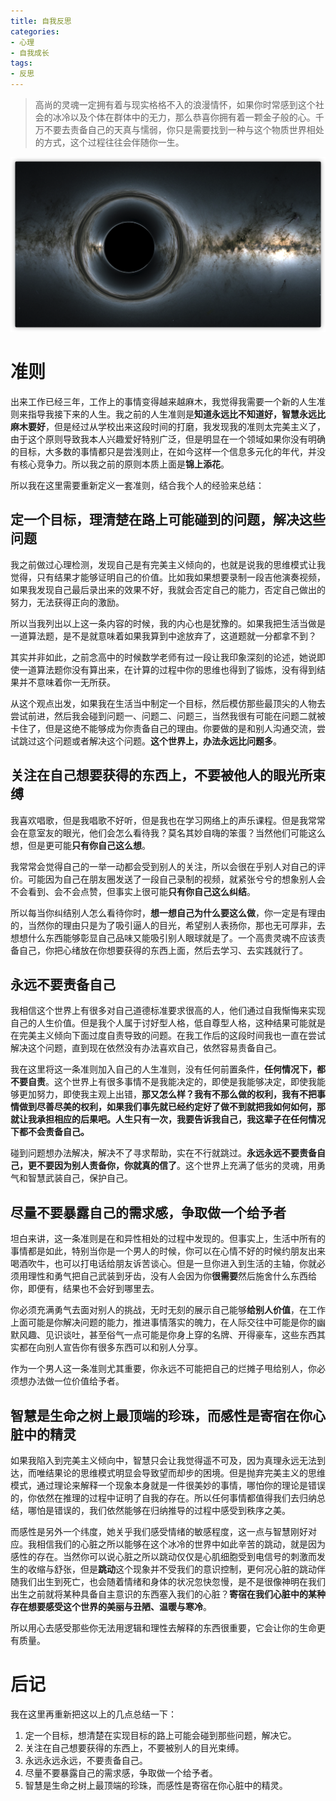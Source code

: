 ```yaml
---
title: 自我反思
categories:
- 心理
- 自我成长
tags:
- 反思
---
```


> 高尚的灵魂一定拥有着与现实格格不入的浪漫情怀，如果你时常感到这个社会的冰冷以及个体在群体中的无力，那么恭喜你拥有着一颗金子般的心。千万不要去责备自己的天真与懦弱，你只是需要找到一种与这个物质世界相处的方式，这个过程往往会伴随你一生。

![image-20210609224807500](/assets/images/2020-06-27-自我反思/image-20210609224807500.png)

# 准则  
出来工作已经三年，工作上的事情变得越来越麻木，我觉得我需要一个新的人生准则来指导我接下来的人生。我之前的人生准则是**知道永远比不知道好，智慧永远比麻木要好**，但是经过从学校出来这段时间的打磨，我发现我的准则太完美主义了，由于这个原则导致我本人兴趣爱好特别广泛，但是明显在一个领域如果你没有明确的目标，大多数的事情都只是尝浅则止，在如今这样一个信息多元化的年代，并没有核心竞争力。所以我之前的原则本质上面是**锦上添花**。  

<!--more-->

所以我在这里需要重新定义一套准则，结合我个人的经验来总结：  

## **定一个目标，理清楚在路上可能碰到的问题，解决这些问题**
我之前做过心理检测，发现自己是有完美主义倾向的，也就是说我的思维模式让我觉得，只有结果才能够证明自己的价值。比如我如果想要录制一段吉他演奏视频，如果我发现自己最后录出来的效果不好，我就会否定自己的能力，否定自己做出的努力，无法获得正向的激励。

所以当我列出以上这一条内容的时候，我的内心也是犹豫的。如果我把生活当做是一道算法题，是不是就意味着如果我算到中途放弃了，这道题就一分都拿不到？  

其实并非如此，之前念高中的时候数学老师有过一段让我印象深刻的论述，她说即使一道算法题你没有算出来，在计算的过程中你的思维也得到了锻炼，没有得到结果并不意味着你一无所获。  

从这个观点出发，如果我在生活当中制定一个目标，然后模仿那些最顶尖的人物去尝试前进，然后我会碰到问题一、问题二、问题三，当然我很有可能在问题二就被卡住了，但是这绝不能够成为你责备自己的理由。你要做的是和别人沟通交流，尝试跳过这个问题或者解决这个问题。**这个世界上，办法永远比问题多**。

## **关注在自己想要获得的东西上，不要被他人的眼光所束缚**
我喜欢唱歌，但是我唱歌不好听，但是我也在学习网络上的声乐课程。但是我常常会在意室友的眼光，他们会怎么看待我？莫名其妙自嗨的笨蛋？当然他们可能这么想，但是更可能**只有你自己这么想**。  

我常常会觉得自己的一举一动都会受到别人的关注，所以会很在乎别人对自己的评价。可能因为自己在朋友圈发送了一段自己录制的视频，就紧张兮兮的想象别人会不会看到、会不会点赞，但事实上很可能**只有你自己这么纠结**。  

所以每当你纠结别人怎么看待你时，**想一想自己为什么要这么做**，你一定是有理由的，当然你的理由只是为了吸引逼人的目光，希望别人表扬你，那也无可厚非，去想想什么东西能够彰显自己品味又能吸引别人眼球就是了。一个高贵灵魂不应该责备自己，你把心绪放在你想要获得的东西上面，然后去学习、去实践就行了。

## **永远不要责备自己**
我相信这个世界上有很多对自己道德标准要求很高的人，他们通过自我惭悔来实现自己的人生价值。但是我个人属于讨好型人格，低自尊型人格，这种结果可能就是在完美主义倾向下面过度自责导致的问题。在我工作后的这段时间我也一直在尝试解决这个问题，直到现在依然没有办法喜欢自己，依然容易责备自己。

我在这里将这一条准则加入自己的人生准则，没有任何前置条件，**任何情况下，都不要自责**。这个世界上有很多事情不是我能决定的，即使是我能够决定，即使我能够更加努力，即使我主观上出错，**那又怎么样？我有不那么做的权利，我有不把事情做到尽善尽美的权利，如果我们事先就已经约定好了做不到就把我如何如何，那就让我承担相应的后果吧。人生只有一次，我要告诉我自己，我这辈子在任何情况下都不会责备自己。**

碰到问题想办法解决，解决不了寻求帮助，实在不行就跳过。**永远永远不要责备自己，更不要因为别人责备你，你就真的信了**。这个世界上充满了低劣的灵魂，用勇气和智慧武装自己，保护自己。


## **尽量不要暴露自己的需求感，争取做一个给予者**
坦白来讲，这一条准则是在和异性相处的过程中发现的。但事实上，生活中所有的事情都是如此，特别当你是一个男人的时候，你可以在心情不好的时候约朋友出来喝酒吹牛，也可以打电话给朋友诉苦谈心。但是一旦你进入到生活的主轴，你就必须用理性和勇气把自己武装到牙齿，没有人会因为你**很需要**然后施舍什么东西给你，即便有，结果也不会好到哪里去。

你必须充满勇气去面对别人的挑战，无时无刻的展示自己能够**给别人价值**，在工作上面可能是你解决问题的能力，推进事情落实的魄力，在人际交往中可能是你的幽默风趣、见识谈吐，甚至俗气一点可能是你身上穿的名牌、开得豪车，这些东西其实都在向别人宣告你有很多东西可以和别人分享。

作为一个男人这一条准则尤其重要，你永远不可能把自己的烂摊子甩给别人，你必须想办法做一位价值给予者。

## **智慧是生命之树上最顶端的珍珠，而感性是寄宿在你心脏中的精灵**
如果我陷入到完美主义倾向中，智慧只会让我觉得遥不可及，因为真理永远无法到达，而唯结果论的思维模式明显会导致望而却步的困境。但是抛弃完美主义的思维模式，通过理论来解释一个现象本身就是一件很美妙的事情，哪怕你的理论是错误的，你依然在推理的过程中证明了自我的存在。所以任何事情都值得我们去归纳总结，哪怕是错误的，我们依然能够在归纳推导的过程中感受到秩序之美。

而感性是另外一个纬度，她关乎我们感受情绪的敏感程度，这一点与智慧刚好对应。我相信我们的心脏之所以能够在这个冰冷的世界中如此辛苦的跳动，就是因为感性的存在。当然你可以说心脏之所以跳动仅仅是心肌细胞受到电信号的刺激而发生的收缩与舒张，但是**跳动**这个现象并不受我们的意识控制，更何况心脏的跳动伴随我们出生到死亡，也会随着情绪和身体的状况忽快忽慢，是不是很像神明在我们出生之前就将某种具备自主意识的东西塞入我们的心脏？**寄宿在我们心脏中的某种存在想要感受这个世界的美丽与丑陋、温暖与寒冷**。

所以用心去感受那些你无法用逻辑和理性去解释的东西很重要，它会让你的生命更有质量。

# 后记
我在这里再重新把这以上的几点总结一下：
1. 定一个目标，想清楚在实现目标的路上可能会碰到那些问题，解决它。
2. 关注在自己想要获得的东西上，不要被别人的目光束缚。
3. 永远永远永远，不要责备自己。
4. 尽量不要暴露自己的需求感，争取做一个给予者。
5. 智慧是生命之树上最顶端的珍珠，而感性是寄宿在你心脏中的精灵。
